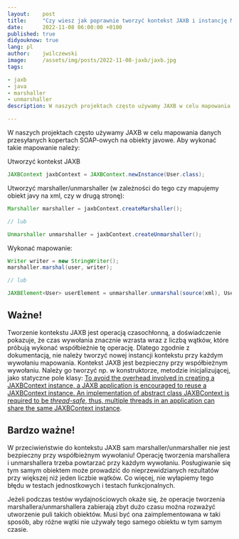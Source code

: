 ```yaml
---
layout:    post
title:     "Czy wiesz jak poprawnie tworzyć kontekst JAXB i instancję Marshallera/Unmarshallera?"
date:      2022-11-08 06:00:00 +0100
published: true
didyouknow: true
lang: pl
author:    jwilczewski
image:     /assets/img/posts/2022-11-08-jaxb/jaxb.jpg
tags:

- jaxb
- java
- marshaller
- unmarshaller
description: W naszych projektach często używamy JAXB w celu mapowania danych przesyłanych kopertach SOAP-owych na obiekty javowe. W tym wpisie znajdziesz wskazówki jak poprawnie wykonać takie mapowania.

---
```


W naszych projektach często używamy JAXB w celu mapowania danych przesyłanych kopertach SOAP-owych na obiekty javowe. Aby wykonać takie mapowanie należy:

Utworzyć kontekst JAXB

```java
JAXBContext jaxbContext = JAXBContext.newInstance(User.class);
```
Utworzyć marshaller/unmarshaller (w zależności do tego czy mapujemy obiekt javy na xml, czy w drugą stronę):

```java
Marshaller marshaller = jaxbContext.createMarshaller();

// lub

Unmarshaller unmarshaller = jaxbContext.createUnmarshaller();
```

Wykonać mapowanie:
```java
Writer writer = new StringWriter();
marshaller.marshal(user, writer);

// lub

JAXBElement<User> userElement = unmarshaller.unmarshal(source(xml), User.class);
```

## Ważne!
Tworzenie kontekstu JAXB jest operacją czasochłonną, a doświadczenie pokazuje, że czas wywołania znacznie wzrasta wraz z liczbą wątków, które próbują wykonać współbieżnie tę operację. Dlatego zgodnie z dokumentacją, nie należy tworzyć nowej instancji kontekstu przy każdym wywołaniu mapowania. Kontekst JAXB jest bezpieczny przy współbieżnym wywołaniu. Należy go tworzyć np. w konstruktorze, metodzie inicjalizującej, jako statyczne pole klasy: [To avoid the overhead involved in creating a JAXBContext instance, a JAXB application is encouraged to reuse a JAXBContext instance. An implementation of abstract class JAXBContext is required to be *thread-safe*, thus, multiple threads in an application can share the same JAXBContext instance](https://github.com/eclipse-ee4j/jaxb-api/blob/master/spec/src/main/asciidoc/ch04-binding_framework.adoc).

## Bardzo ważne!
W przeciwieństwie do kontekstu JAXB sam marshaller/unmarshaller nie jest bezpieczny przy współbieżnym wywołaniu! Operację tworzenia marshallera i unmarshallera trzeba powtarzać przy każdym wywołaniu. Posługiwanie się tym samym obiektem może prowadzić do nieprzewidzianych rezultatów przy większej niż jeden liczbie wątków. Co więcej, nie wyłapiemy tego błędu w testach jednostkowych i testach funkcjonalnych.

Jeżeli podczas testów wydajnościowych okaże się, że operacje tworzenia marshallera/unmarshallera zabierają zbyt dużo czasu można rozważyć utworzenie puli takich obiektów. Musi być ona zaimplementowana w taki sposób, aby różne wątki nie używały tego samego obiektu w tym samym czasie.